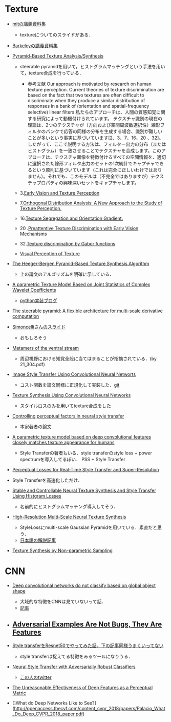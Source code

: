 # Texture

- [mitの講義資料集](http://cvcl.mit.edu/sunslides/)
  - textureについてのスライドがある．

- [Barkeleyの講義資料集](https://people.eecs.berkeley.edu/~trevor/CS280Notes/?C=N;O=A)

- [Pyramid-Based Texture Analysis/Synthesis](https://www.cns.nyu.edu/heegerlab/content/publications/Heeger-siggraph95.pdf) 
  - steerable pyramidを用いて，ヒストグラムマッチングという手法を用いて，texture合成を行っている．

    - 参考文献 
Our approach is motivated by research on human texture perception.
Current theories of texture discrimination are based on the fact that
two textures are often difficult to discriminate when they produce
a similar distribution of responses in a bank of (orientation and
spatial-frequency selective) linear filters
私たちのアプローチは、人間の質感知覚に関する研究によって動機付けられています。
テクスチャ識別の現在の理論は、2つのテクスチャが（方向および空間周波数選択性）線形フィルタのバンクで応答の同様の分布を生成する場合、識別が難しいことが多いという事実に基づいています[2、3、7、16、20 、32]。したがって、ここで説明する方法は、フィルター出力の分布（またはヒストグラム）を一致させることでテクスチャを合成します。このアプローチは、テクスチャ画像を特徴付けるすべての空間情報を、適切に選択された線形フィルタ出力のセットの1次統計でキャプチャできるという原則に基づいています（これは完全に正しいわけではありません）。それでも、このモデルは（不完全ではありますが）テクスチャプロパティの興味深いセットをキャプチャします。

  - 3.[Early Vision and Texture Perception](http://invibe.net/biblio_database_dyva/woda/data/att/b56c.file.pdf)
  - 7.[Orthogonal Distribution Analysis: A New Approach to the Study of Texture Perception.](https://psycnet.apa.org/record/1991-98916-019)
  - 16.[Texture Segregation and Orientation Gradient.](https://www.cns.nyu.edu/~msl/papers/landybergen91.pdf)
  - 20 .[Preattentive Texture Discrimination with Early Vision Mechanisms](https://pdfs.semanticscholar.org/d31b/ec7d4dcf257c2b24189005dcb441d707d9c2.pdf)
  - 32.[Texture discrimination by Gabor functions](https://link.springer.com/article/10.1007/BF00341922)
  - [Visual Perception of Texture](https://www.researchgate.net/publication/2385560_Visual_Perception_of_Texture)
- [The Heeger-Bergen Pyramid-Based Texture Synthesis Algorithm](https://www.ipol.im/pub/art/2014/79/)
  - 上の論文のアルゴリズムを明確に示している．
- [A parametric Texture Model Based on Joint Statistics of Complex Wavelet Coefficients](https://www.researchgate.net/publication/2441269_A_Parametric_Texture_Model_Based_on_Joint_Statistics_of_Complex_Wavelet_Coefficients)
  - [python実装ブログ](https://www.eranger.co.jp/blog/advanced-technology/%E3%80%90ai%E3%82%A2%E3%83%BC%E3%83%88%E3%80%91portilla%E3%81%A8simoncelli%E3%81%AE%E3%83%86%E3%82%AF%E3%82%B9%E3%83%81%E3%83%A3%E5%90%88%E6%88%90-a-parametric-texture-model-based-on-joint-statistics)

- [The steerable pyramid: A flexible architecture for multi-scale derivative computation](https://www.researchgate.net/publication/3666212_The_steerable_pyramid_A_flexible_architecture_for_multi-scale_derivative_computation)

- [Simoncelliさんのスライド](https://ocw.mit.edu/resources/res-9-003-brains-minds-and-machines-summer-course-summer-2015/unit-4.-visual-intelligence/MITRES_9_003SUM15_sem4-1.pdf)
  - おもしろそう

- [Metamers of the ventral stream](http://www.cnbc.cmu.edu/~tai/cp_papers/metamer_nn.2889.pdf)
  - 周辺視野における知覚全般に当てはまることが指摘されている．(by 21\_304.pdf)

- [Image Style Transfer Using Convolutional Neural Networts](https://www.cv-foundation.org/openaccess/content_cvpr_2016/papers/Gatys_Image_Style_Transfer_CVPR_2016_paper.pdf)
  - コスト関数を論文同様に正規化して実装した．[git](https://github.com/yusuke0055/neural-style-transfer)
- [Texture Synthesis Using Convolutional Neural Networks](https://papers.nips.cc/paper/5633-texture-synthesis-using-convolutional-neural-networks.pdf)
  - スタイルロスのみを用いてtexture合成をした
- [Controlling perceptual factors in neural style transfer](http://openaccess.thecvf.com/content_cvpr_2017/html/Gatys_Controlling_Perceptual_Factors_CVPR_2017_paper.html)
  - 本家著者の論文
- [A parametric texture model based on deep convolutional features closely matches texture 
appearance for humans](https://jov.arvojournals.org/article.aspx?articleid=2657215)
  - Style Transferの著者もいる．style transferのstyle loss + power spectrumを導入してるぽい．
PSS + Style Transfer
 - [Perceptual Losses for Real-Time Style Transfer and Super-Resolution](https://cs.stanford.edu/people/jcjohns/papers/eccv16/JohnsonECCV16.pdf)
  - Style Transferを高速化しただけ．
- [Stable and Controllable Neural Texture Synthesis and Style Transfer Using Histgram Losses](https://arxiv.org/pdf/1701.08893.pdf)
  - 名前的にヒストグラムマッチング導入してそう．
- [High-Resolution Multi-Scale Neural Texture Synthesis](https://wxs.ca/research/multiscale-neural-synthesis/)
  - StyleLossにmulti-scale Gaussian Pyramidを用いている．素直だと思う．
  - [日本語の解説記事](https://qiita.com/dsanno/items/97eb3a28f3614407a5c4)

- [Texture Synthesis by Non-parametric Sampling](https://www2.eecs.berkeley.edu/Research/Projects/CS/vision/papers/efros-iccv99.pdf)



# CNN
- [Deep convolutional networks do not classify based on global object shape](https://journals.plos.org/ploscompbiol/article?id=10.1371/journal.pcbi.1006613#sec001) 
  - 大域的な特徴をCNNは見ていないって話．
  - [記事](https://ai-scholar.tech/others/cnn-shap-ai-110/)

- [Adversarial Examples Are Not Bugs, They Are Features](http://gradientscience.org/adv/)
  - 

- [Style transferをResnet50でやってみた話．下の記事同様うまくいってない](https://github.com/Leo8216/Neural-Style-Transfer-using-ResNet50-with-tf.keras-)
  - style transferは捉えてる特徴をみるツールになりうる．

- [Neural Style Transfer with Adversarially Robust Classifiers](https://reiinakano.com/2019/06/21/robust-neural-style-transfer.html)
  - [この人のtwitter](https://twitter.com/reiinakano)
 
-  [The Unreasonable Effectiveness of Deep Features as a Perceptual Metric](http://openaccess.thecvf.com/content_cvpr_2018/papers/Zhang_The_Unreasonable_Effectiveness_CVPR_2018_paper.pdf)

- []What do Deep Networks Like to See?]
(http://openaccess.thecvf.com/content_cvpr_2018/papers/Palacio_What_Do_Deep_CVPR_2018_paper.pdf)
